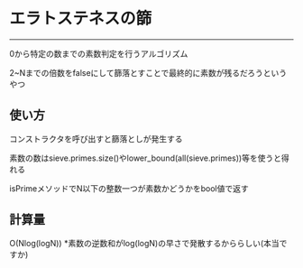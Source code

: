 # エラトステネスの篩
***
0から特定の数までの素数判定を行うアルゴリズム

2~Nまでの倍数をfalseにして篩落とすことで最終的に素数が残るだろうというやつ

## 使い方
コンストラクタを呼び出すと篩落としが発生する

素数の数はsieve.primes.size()やlower_bound(all(sieve.primes))等を使うと得れる

isPrimeメソッドでN以下の整数一つが素数かどうかをbool値で返す

## 計算量

O(Nlog(logN))
*素数の逆数和がlog(logN)の早さで発散するかららしい(本当ですか)
